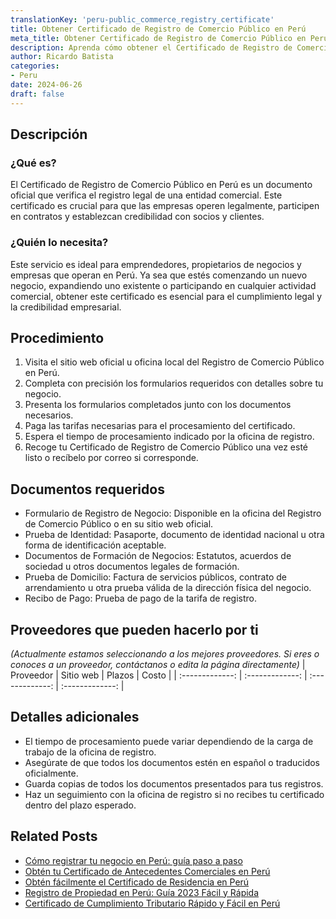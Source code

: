 ```yaml
---
translationKey: 'peru-public_commerce_registry_certificate'
title: Obtener Certificado de Registro de Comercio Público en Perú
meta_title: Obtener Certificado de Registro de Comercio Público en Perú
description: Aprenda cómo obtener el Certificado de Registro de Comercio Público en Perú. Esencial para empresas que operan dentro del país.
author: Ricardo Batista
categories:
- Peru
date: 2024-06-26
draft: false
---
```


## Descripción
### ¿Qué es?
El Certificado de Registro de Comercio Público en Perú es un documento oficial que verifica el registro legal de una entidad comercial. Este certificado es crucial para que las empresas operen legalmente, participen en contratos y establezcan credibilidad con socios y clientes.

### ¿Quién lo necesita?
Este servicio es ideal para emprendedores, propietarios de negocios y empresas que operan en Perú. Ya sea que estés comenzando un nuevo negocio, expandiendo uno existente o participando en cualquier actividad comercial, obtener este certificado es esencial para el cumplimiento legal y la credibilidad empresarial.

## Procedimiento

1. Visita el sitio web oficial u oficina local del Registro de Comercio Público en Perú.
2. Completa con precisión los formularios requeridos con detalles sobre tu negocio.
3. Presenta los formularios completados junto con los documentos necesarios.
4. Paga las tarifas necesarias para el procesamiento del certificado.
5. Espera el tiempo de procesamiento indicado por la oficina de registro.
6. Recoge tu Certificado de Registro de Comercio Público una vez esté listo o recíbelo por correo si corresponde.

## Documentos requeridos

- Formulario de Registro de Negocio: Disponible en la oficina del Registro de Comercio Público o en su sitio web oficial.
- Prueba de Identidad: Pasaporte, documento de identidad nacional u otra forma de identificación aceptable.
- Documentos de Formación de Negocios: Estatutos, acuerdos de sociedad u otros documentos legales de formación.
- Prueba de Domicilio: Factura de servicios públicos, contrato de arrendamiento u otra prueba válida de la dirección física del negocio.
- Recibo de Pago: Prueba de pago de la tarifa de registro.

## Proveedores que pueden hacerlo por ti
_(Actualmente estamos seleccionando a los mejores proveedores. Si eres o conoces a un proveedor, contáctanos o edita la página directamente)_
| Proveedor       |     Sitio web    |     Plazos    |       Costo      |
| :-------------: | :-------------: |  :-------------: | :-------------: |

## Detalles adicionales

- El tiempo de procesamiento puede variar dependiendo de la carga de trabajo de la oficina de registro.
- Asegúrate de que todos los documentos estén en español o traducidos oficialmente.
- Guarda copias de todos los documentos presentados para tus registros.
- Haz un seguimiento con la oficina de registro si no recibes tu certificado dentro del plazo esperado.


## Related Posts

- [Cómo registrar tu negocio en Perú: guía paso a paso](https://tramitit.com/es/guides/peru/inscripción_en_el_registro_de_comercio/)
- [Obtén tu Certificado de Antecedentes Comerciales en Perú](https://tramitit.com/es/guides/peru/certificado_de_antecedentes_comerciales/)
- [Obtén fácilmente el Certificado de Residencia en Perú](https://tramitit.com/es/guides/peru/certificado_de_residencia/)
- [Registro de Propiedad en Perú: Guía 2023 Fácil y Rápida](https://tramitit.com/es/guides/peru/inscripción_en_el_registro_de_propiedad/)
- [Certificado de Cumplimiento Tributario Rápido y Fácil en Perú](https://tramitit.com/es/guides/peru/certificado_de_cumplimiento_tributario/)